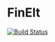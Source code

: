 # FinElt

[![Build Status](https://travis-ci.org/billmclean/FinElt.jl.svg?branch=master)](https://travis-ci.org/billmclean/FinElt.jl)
